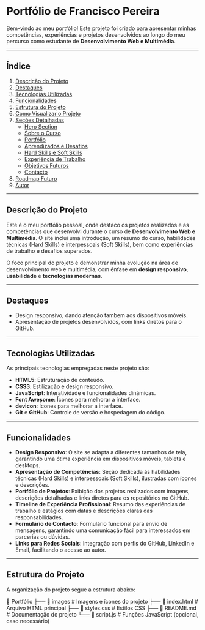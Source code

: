 # **Portfólio de Francisco Pereira**

Bem-vindo ao meu portfólio! Este projeto foi criado para apresentar minhas competências, experiências e projetos desenvolvidos ao longo do meu percurso como estudante de **Desenvolvimento Web e Multimédia**.

---

## **Índice**
1. [Descrição do Projeto](#descrição-do-projeto)
2. [Destaques](#destaques)
3. [Tecnologias Utilizadas](#tecnologias-utilizadas)
4. [Funcionalidades](#funcionalidades)
5. [Estrutura do Projeto](#estrutura-do-projeto)
6. [Como Visualizar o Projeto](#como-visualizar-o-projeto)
7. [Seções Detalhadas](#seções-detalhadas)
   - [Hero Section](#hero-section)
   - [Sobre o Curso](#sobre-o-curso)
   - [Portfólio](#portfólio)
   - [Aprendizados e Desafios](#aprendizados-e-desafios)
   - [Hard Skills e Soft Skills](#hard-skills-e-soft-skills)
   - [Experiência de Trabalho](#experiência-de-trabalho)
   - [Objetivos Futuros](#objetivos-futuros)
   - [Contacto](#contacto)
8. [Roadmap Futuro](#roadmap-futuro)
9. [Autor](#autor)

---

## **Descrição do Projeto**

Este é o meu portfólio pessoal, onde destaco os projetos realizados e as competências que desenvolvi durante o curso de **Desenvolvimento Web e Multimédia**. O site inclui uma introdução, um resumo do curso, habilidades técnicas (Hard Skills) e interpessoais (Soft Skills), bem como experiências de trabalho e desafios superados.

O foco principal do projeto é demonstrar minha evolução na área de desenvolvimento web e multimédia, com ênfase em **design responsivo**, **usabilidade** e **tecnologias modernas**.

---

## **Destaques**

- Design responsivo, dando atenção tambem aos dispositivos móveis.
- Apresentação de projetos desenvolvidos, com links diretos para o GitHub.

---

## **Tecnologias Utilizadas**

As principais tecnologias empregadas neste projeto são:

- **HTML5**: Estruturação de conteúdo.
- **CSS3**: Estilização e design responsivo.
- **JavaScript**: Interatividade e funcionalidades dinâmicas.
- **Font Awesome**: Ícones para melhorar a interface.
- **devicon**:  Ícones para melhorar a interface.
- **Git** e **GitHub**: Controle de versão e hospedagem do código.

---

## **Funcionalidades**

- **Design Responsivo**: O site se adapta a diferentes tamanhos de tela,     garantindo uma ótima experiência em dispositivos móveis, tablets e desktops.  
- **Apresentação de Competências**: Seção dedicada às habilidades técnicas (Hard Skills) e interpessoais (Soft Skills), ilustradas com ícones e descrições.  
- **Portfólio de Projetos**: Exibição dos projetos realizados com imagens, descrições detalhadas e links diretos para os repositórios no GitHub.  
- **Timeline de Experiência Profissional**: Resumo das experiências de trabalho e estágios com datas e descrições claras das responsabilidades.  
- **Formulário de Contacto**: Formulário funcional para envio de mensagens, garantindo uma comunicação fácil para interessados em parcerias ou dúvidas.  
- **Links para Redes Sociais**: Integração com perfis do GitHub, LinkedIn e Email, facilitando o acesso ao autor.  


---

## **Estrutura do Projeto**

A organização do projeto segue a estrutura abaixo:

📂 Portfólio
├── 📁 images           # Imagens e ícones do projeto
├── 📄 index.html       # Arquivo HTML principal
├── 📄 styles.css       # Estilos CSS
├── 📄 README.md        # Documentação do projeto
└── 📄 script.js        # Funções JavaScript (opcional, caso necessário)
